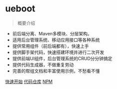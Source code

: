 # ueboot

> 概要介绍

- 前后端分离、Maven多模块、分层架构。
- 适用后台管理系统、移动应用接口等各种系统
- 提供常用组件（前后端都有），快速上手
- 提供脚手架代码，快速搭建环境并进行二次开发
- 提供前端UI组件，后台管理系统的CRUD分分钟搞定
- 提供代码生成器，不做重复劳动
- 完善的帮组文档和丰富使用示例，不愁看不懂

[快速开始](#_1-概要介绍)
[代码仓库](https://gitee.com/ueboot/ueboot-quick-dev.git)
[NPM](https://www.npmjs.com/package/ueboot)
